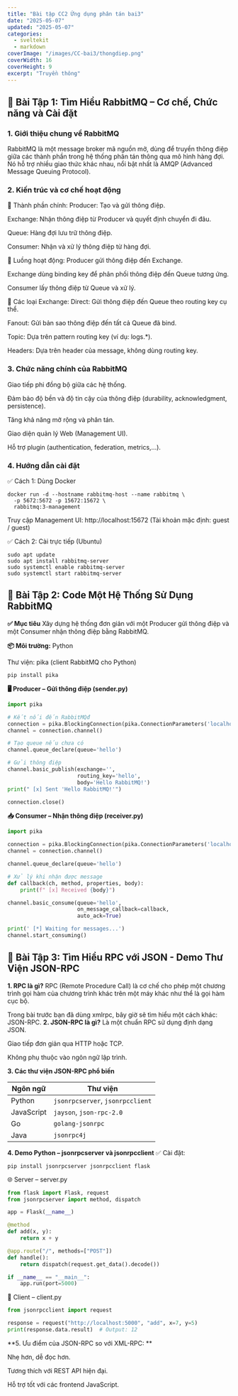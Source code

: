 ```yaml
---
title: "Bài tập CC2 Ứng dụng phân tán bai3"
date: "2025-05-07"
updated: "2025-05-07"
categories:
  - sveltekit
  - markdown
coverImage: "/images/CC-bai3/thongdiep.png"
coverWidth: 16
coverHeight: 9
excerpt: "Truyền thông"
---
```



## 📘 Bài Tập 1: Tìm Hiểu RabbitMQ – Cơ chế, Chức năng và Cài đặt
### 1. Giới thiệu chung về RabbitMQ
RabbitMQ là một message broker mã nguồn mở, dùng để truyền thông điệp giữa các thành phần trong hệ thống phân tán thông qua mô hình hàng đợi. Nó hỗ trợ nhiều giao thức khác nhau, nổi bật nhất là AMQP (Advanced Message Queuing Protocol).
### 2. Kiến trúc và cơ chế hoạt động
🧩 Thành phần chính:
Producer: Tạo và gửi thông điệp.

Exchange: Nhận thông điệp từ Producer và quyết định chuyển đi đâu.

Queue: Hàng đợi lưu trữ thông điệp.

Consumer: Nhận và xử lý thông điệp từ hàng đợi.

🔁 Luồng hoạt động:
Producer gửi thông điệp đến Exchange.

Exchange dùng binding key để phân phối thông điệp đến Queue tương ứng.

Consumer lấy thông điệp từ Queue và xử lý.

🔄 Các loại Exchange:
Direct: Gửi thông điệp đến Queue theo routing key cụ thể.

Fanout: Gửi bản sao thông điệp đến tất cả Queue đã bind.

Topic: Dựa trên pattern routing key (ví dụ: logs.*).

Headers: Dựa trên header của message, không dùng routing key.

### 3. Chức năng chính của RabbitMQ
Giao tiếp phi đồng bộ giữa các hệ thống.

Đảm bảo độ bền và độ tin cậy của thông điệp (durability, acknowledgment, persistence).

Tăng khả năng mở rộng và phân tán.

Giao diện quản lý Web (Management UI).

Hỗ trợ plugin (authentication, federation, metrics,...).

### 4. Hướng dẫn cài đặt
✅ Cách 1: Dùng Docker
```
docker run -d --hostname rabbitmq-host --name rabbitmq \
  -p 5672:5672 -p 15672:15672 \
  rabbitmq:3-management
```
Truy cập Management UI: http://localhost:15672
(Tài khoản mặc định: guest / guest)

✅ Cách 2: Cài trực tiếp (Ubuntu)
```
sudo apt update
sudo apt install rabbitmq-server
sudo systemctl enable rabbitmq-server
sudo systemctl start rabbitmq-server
```

## 🧪 Bài Tập 2: Code Một Hệ Thống Sử Dụng RabbitMQ
**✅ Mục tiêu**
Xây dựng hệ thống đơn giản với một Producer gửi thông điệp và một Consumer nhận thông điệp bằng RabbitMQ.

**📦 Môi trường:**
Python

Thư viện: pika (client RabbitMQ cho Python)
```
pip install pika
```
**🖥️ Producer – Gửi thông điệp (sender.py)**
``` python
import pika

# Kết nối đến RabbitMQđ
connection = pika.BlockingConnection(pika.ConnectionParameters('localhost'))
channel = connection.channel()

# Tạo queue nếu chưa có
channel.queue_declare(queue='hello')

# Gửi thông điệp
channel.basic_publish(exchange='',
                      routing_key='hello',
                      body='Hello RabbitMQ!')
print(" [x] Sent 'Hello RabbitMQ!'")

connection.close()
```
**📥 Consumer – Nhận thông điệp (receiver.py)**
```python
import pika

connection = pika.BlockingConnection(pika.ConnectionParameters('localhost'))
channel = connection.channel()

channel.queue_declare(queue='hello')

# Xử lý khi nhận được message
def callback(ch, method, properties, body):
    print(f" [x] Received {body}")

channel.basic_consume(queue='hello',
                      on_message_callback=callback,
                      auto_ack=True)

print(' [*] Waiting for messages...')
channel.start_consuming()
```
## 🔁 Bài Tập 3: Tìm Hiểu RPC với JSON - Demo Thư Viện JSON-RPC
**1. RPC là gì?**
RPC (Remote Procedure Call) là cơ chế cho phép một chương trình gọi hàm của chương trình khác trên một máy khác như thể là gọi hàm cục bộ.

Trong bài trước bạn đã dùng xmlrpc, bây giờ sẽ tìm hiểu một cách khác: JSON-RPC.
**2. JSON-RPC là gì?**
Là một chuẩn RPC sử dụng định dạng JSON.

Giao tiếp đơn giản qua HTTP hoặc TCP.

Không phụ thuộc vào ngôn ngữ lập trình.

**3. Các thư viện JSON-RPC phổ biến**

| Ngôn ngữ   | Thư viện                         |
| ---------- | -------------------------------- |
| Python     | `jsonrpcserver`, `jsonrpcclient` |
| JavaScript | `jayson`, `json-rpc-2.0`         |
| Go         | `golang-jsonrpc`                 |
| Java       | `jsonrpc4j`                      |


**4. Demo Python – jsonrpcserver và jsonrpcclient**
✅ Cài đặt:
```
pip install jsonrpcserver jsonrpcclient flask
```
🌐 Server – server.py
```python
from flask import Flask, request
from jsonrpcserver import method, dispatch

app = Flask(__name__)

@method
def add(x, y):
    return x + y

@app.route("/", methods=["POST"])
def handle():
    return dispatch(request.get_data().decode())

if __name__ == "__main__":
    app.run(port=5000)
```
📡 Client – client.py
```python
from jsonrpcclient import request

response = request("http://localhost:5000", "add", x=7, y=5)
print(response.data.result)  # Output: 12
```
**5. Ưu điểm của JSON-RPC so với XML-RPC: **

Nhẹ hơn, dễ đọc hơn.

Tương thích với REST API hiện đại.

Hỗ trợ tốt với các frontend JavaScript.
